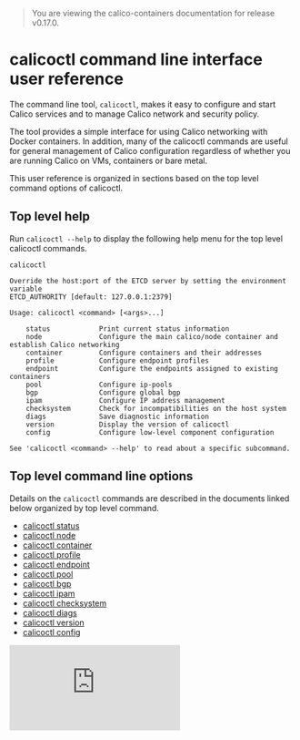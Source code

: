 > You are viewing the calico-containers documentation for release v0.17.0.

# calicoctl command line interface user reference

The command line tool, `calicoctl`, makes it easy to configure and start Calico
services and to manage Calico network and security policy.

The tool provides a simple interface for using Calico networking with Docker
containers.  In addition, many of the calicoctl commands are useful for general
management of Calico configuration regardless of whether you are running Calico
on VMs, containers or bare metal.

This user reference is organized in sections based on the top level command options
of calicoctl.

## Top level help

Run `calicoctl --help` to display the following help menu for the top level 
calicoctl commands.

```
calicoctl

Override the host:port of the ETCD server by setting the environment variable
ETCD_AUTHORITY [default: 127.0.0.1:2379]

Usage: calicoctl <command> [<args>...]

    status            Print current status information
    node              Configure the main calico/node container and establish Calico networking
    container         Configure containers and their addresses
    profile           Configure endpoint profiles
    endpoint          Configure the endpoints assigned to existing containers
    pool              Configure ip-pools
    bgp               Configure global bgp
    ipam              Configure IP address management
    checksystem       Check for incompatibilities on the host system
    diags             Save diagnostic information
    version           Display the version of calicoctl
    config            Configure low-level component configuration

See 'calicoctl <command> --help' to read about a specific subcommand.

```


## Top level command line options

Details on the `calicoctl` commands are described in the documents linked below
organized by top level command.

-  [calicoctl status](calicoctl/status.md)
-  [calicoctl node](calicoctl/node.md)
-  [calicoctl container](calicoctl/container.md)
-  [calicoctl profile](calicoctl/profile.md)
-  [calicoctl endpoint](calicoctl/endpoint.md)
-  [calicoctl pool](calicoctl/pool.md)
-  [calicoctl bgp](calicoctl/bgp.md)
-  [calicoctl ipam](calicoctl/ipam.md)
-  [calicoctl checksystem](calicoctl/checksystem.md)
-  [calicoctl diags](calicoctl/diags.md)
-  [calicoctl version](calicoctl/version.md)
-  [calicoctl config](calicoctl/config.md)

[![Analytics](https://ga-beacon.appspot.com/UA-52125893-3/calico-containers/docs/calicoctl.md?pixel)](https://github.com/igrigorik/ga-beacon)
